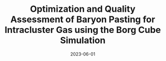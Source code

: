 ---
title: "Optimization and Quality Assessment of Baryon Pasting for Intracluster Gas using the Borg Cube Simulation"
collection: "publications"
category: "fa_papers"
permalink: /publications/2023arXiv230613807K
date: 2023-06-01
venue: "arXiv e-prints"
citation: "Kéruzoré, F., Bleem, L. E., Buehlmann, M., et al. (2023), arXiv e-prints, arXiv:2306.13807."
---
